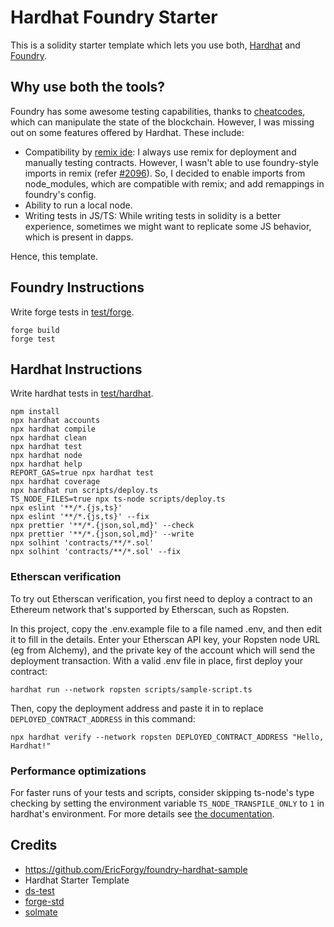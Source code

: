 # Hardhat Foundry Starter

This is a solidity starter template which lets you use both, [Hardhat](https://hardhat.org) and [Foundry](https://github.com/gakonst/foundry).

## Why use both the tools?

Foundry has some awesome testing capabilities, thanks to [cheatcodes](https://onbjerg.github.io/foundry-book/forge/cheatcodes.html), which can manipulate the state of the blockchain. However, I was missing out on some features offered by Hardhat. These include:

- Compatibility by [remix ide](https://remix.ethereum.org): I always use remix for deployment and manually testing contracts. However, I wasn't able to use foundry-style imports in remix (refer [#2096](https://github.com/ethereum/remix-project/issues/2096)). So, I decided to enable imports from node_modules, which are compatible with remix; and add remappings in foundry's config.
- Ability to run a local node.
- Writing tests in JS/TS: While writing tests in solidity is a better experience, sometimes we might want to replicate some JS behavior, which is present in dapps.

Hence, this template.

## Foundry Instructions

Write forge tests in [test/forge](./test/forge).

```shell
forge build
forge test
```

## Hardhat Instructions

Write hardhat tests in [test/hardhat](./test/hardhat/).

```shell
npm install
npx hardhat accounts
npx hardhat compile
npx hardhat clean
npx hardhat test
npx hardhat node
npx hardhat help
REPORT_GAS=true npx hardhat test
npx hardhat coverage
npx hardhat run scripts/deploy.ts
TS_NODE_FILES=true npx ts-node scripts/deploy.ts
npx eslint '**/*.{js,ts}'
npx eslint '**/*.{js,ts}' --fix
npx prettier '**/*.{json,sol,md}' --check
npx prettier '**/*.{json,sol,md}' --write
npx solhint 'contracts/**/*.sol'
npx solhint 'contracts/**/*.sol' --fix
```

### Etherscan verification

To try out Etherscan verification, you first need to deploy a contract to an Ethereum network that's supported by Etherscan, such as Ropsten.

In this project, copy the .env.example file to a file named .env, and then edit it to fill in the details. Enter your Etherscan API key, your Ropsten node URL (eg from Alchemy), and the private key of the account which will send the deployment transaction. With a valid .env file in place, first deploy your contract:

```shell
hardhat run --network ropsten scripts/sample-script.ts
```

Then, copy the deployment address and paste it in to replace `DEPLOYED_CONTRACT_ADDRESS` in this command:

```shell
npx hardhat verify --network ropsten DEPLOYED_CONTRACT_ADDRESS "Hello, Hardhat!"
```

### Performance optimizations

For faster runs of your tests and scripts, consider skipping ts-node's type checking by setting the environment variable `TS_NODE_TRANSPILE_ONLY` to `1` in hardhat's environment. For more details see [the documentation](https://hardhat.org/guides/typescript.html#performance-optimizations).

## Credits

- https://github.com/EricForgy/foundry-hardhat-sample
- Hardhat Starter Template
- [ds-test](https://github.com/dapphub/ds-test)
- [forge-std](https://github.com/brockelmore/forge-std)
- [solmate](https://github.com/Rari-Capital/solmate)

